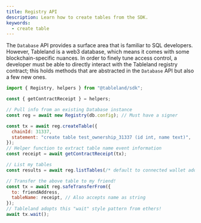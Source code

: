 ```yaml
---
title: Registry API
description: Learn how to create tables from the SDK.
keywords:
  - create table
---
```


The `Database` API provides a surface area that is familiar to SQL developers. However, Tableland is a web3 database, which means it comes with some blockchain-specific nuances. In order to finely tune access control, a developer must be able to directly interact with the Tableland registry contract; this holds methods that are abstracted in the `Database` API but also a few new ones.

```jsx
import { Registry, helpers } from "@tableland/sdk";

const { getContractReceipt } = helpers;

// Pull info from an existing Database instance
const reg = await new Registry(db.config); // Must have a signer

const tx = await reg.createTable({
  chainId: 31337,
  statement: "create table test_ownership_31337 (id int, name text)",
});
// Helper function to extract table name event information
const receipt = await getContractReceipt(tx);

// List my tables
const results = await reg.listTables(/* default to connected wallet address */);

// Transfer the above table to my friend!
const tx = await reg.safeTransferFrom({
  to: friendAddress,
  tableName: receipt, // Also accepts name as string
});
// Tableland adopts this "wait" style pattern from ethers!
await tx.wait();
```
